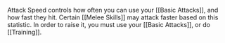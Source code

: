 Attack Speed controls how often you can use your [[Basic Attacks]], and how fast they hit. Certain [[Melee Skills]] may attack faster based on this statistic. In order to raise it, you must use your [[Basic Attacks]], or do [[Training]]. 